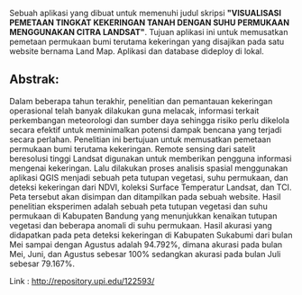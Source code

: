 Sebuah aplikasi yang dibuat untuk memenuhi judul skripsi **"VISUALISASI PEMETAAN TINGKAT KEKERINGAN TANAH DENGAN SUHU PERMUKAAN MENGGUNAKAN CITRA LANDSAT"**. Tujuan aplikasi ini untuk memusatkan pemetaan permukaan bumi terutama kekeringan yang disajikan pada satu website bernama Land Map. Aplikasi dan database dideploy di lokal. 

## Abstrak: 

Dalam beberapa tahun terakhir, penelitian dan pemantauan kekeringan operasional telah banyak dilakukan guna melacak, informasi terkait perkembangan meteorologi dan sumber daya sehingga risiko perlu dikelola secara efektif untuk meminimalkan potensi dampak bencana yang terjadi secara perlahan. Penelitian ini bertujuan untuk memusatkan pemetaan permukaan bumi terutama kekeringan. Remote sensing dari satelit beresolusi tinggi Landsat digunakan untuk memberikan pengguna informasi mengenai kekeringan. Lalu dilakukan proses analisis spasial menggunakan aplikasi QGIS menjadi sebuah peta tutupan vegetasi, suhu permukaan, dan deteksi kekeringan dari NDVI, koleksi Surface Temperatur Landsat, dan TCI. Peta tersebut akan disimpan dan ditampilkan pada sebuah website. Hasil penelitian eksperimen adalah sebuah peta tutupan vegetasi dan suhu permukaan di Kabupaten Bandung yang menunjukkan kenaikan tutupan vegetasi dan beberapa anomali di suhu permukaan. Hasil akurasi yang didapatkan pada peta deteksi kekeringan di Kabupaten Sukabumi dari bulan Mei sampai dengan Agustus adalah 94.792%, dimana akurasi pada bulan Mei, Juni, dan Agustus sebesar 100% sedangkan akurasi pada bulan Juli sebesar 79.167%.

Link : http://repository.upi.edu/122593/
